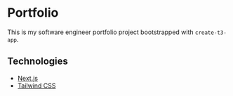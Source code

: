# Portfolio

This is my software engineer portfolio project bootstrapped with `create-t3-app`.

## Technologies

- [Next.js](https://nextjs.org)
- [Tailwind CSS](https://tailwindcss.com)
